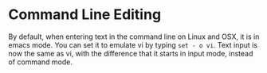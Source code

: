 # Command Line Editing

By default, when entering text in the command line on Linux and OSX, it is in emacs mode. You can set it to emulate vi by typing `set - o vi`. Text input is now the same as vi, with the difference that it starts in input mode, instead of command mode.